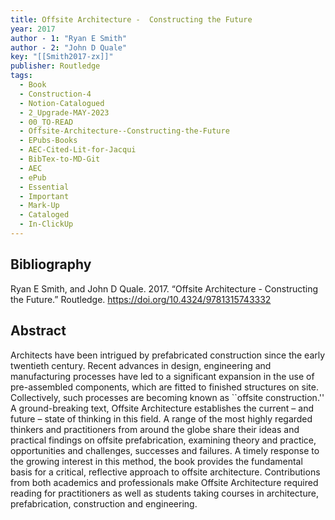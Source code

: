```yaml
---
title: Offsite Architecture -  Constructing the Future
year: 2017
author - 1: "Ryan E Smith"
author - 2: "John D Quale"
key: "[[Smith2017-zx]]"
publisher: Routledge
tags:
  - Book
  - Construction-4
  - Notion-Catalogued
  - 2_Upgrade-MAY-2023
  - 00_TO-READ
  - Offsite-Architecture--Constructing-the-Future
  - EPubs-Books
  - AEC-Cited-Lit-for-Jacqui
  - BibTex-to-MD-Git
  - AEC
  - ePub
  - Essential
  - Important
  - Mark-Up
  - Cataloged
  - In-ClickUp
---
```


## Bibliography
Ryan E Smith, and John D Quale. 2017. “Offsite Architecture -  Constructing the Future.” Routledge. https://doi.org/10.4324/9781315743332
## Abstract
Architects have been intrigued by prefabricated construction since the early twentieth century. Recent advances in design, engineering and manufacturing processes have led to a significant expansion in the use of pre-assembled components, which are fitted to finished structures on site. Collectively, such processes are becoming known as ``offsite construction.'' A ground-breaking text, Offsite Architecture establishes the current – and future – state of thinking in this field. A range of the most highly regarded thinkers and practitioners from around the globe share their ideas and practical findings on offsite prefabrication, examining theory and practice, opportunities and challenges, successes and failures. A timely response to the growing interest in this method, the book provides the fundamental basis for a critical, reflective approach to offsite architecture. Contributions from both academics and professionals make Offsite Architecture required reading for practitioners as well as students taking courses in architecture, prefabrication, construction and engineering.